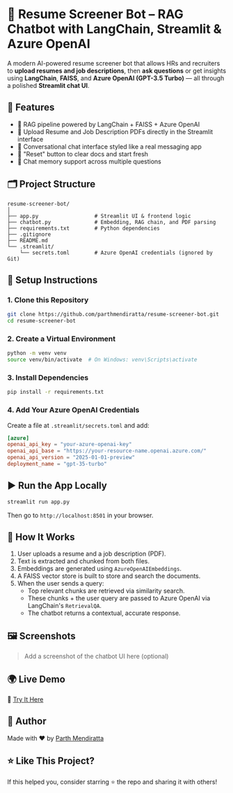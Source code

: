 # 📄 Resume Screener Bot – RAG Chatbot with LangChain, Streamlit & Azure OpenAI

A modern AI-powered resume screener bot that allows HRs and recruiters to **upload resumes and job descriptions**, then **ask questions** or get insights using **LangChain**, **FAISS**, and **Azure OpenAI (GPT-3.5 Turbo)** — all through a polished **Streamlit chat UI**.

## 🚀 Features

- 🧠 RAG pipeline powered by LangChain + FAISS + Azure OpenAI
- 📄 Upload Resume and Job Description PDFs directly in the Streamlit interface
- 💬 Conversational chat interface styled like a real messaging app
- 🔄 "Reset" button to clear docs and start fresh
- 📌 Chat memory support across multiple questions

## 🗂️ Project Structure

```
resume-screener-bot/
│
├── app.py                  # Streamlit UI & frontend logic
├── chatbot.py              # Embedding, RAG chain, and PDF parsing
├── requirements.txt        # Python dependencies
├── .gitignore
├── README.md
└── .streamlit/
    └── secrets.toml        # Azure OpenAI credentials (ignored by Git)
```

## 🔧 Setup Instructions

### 1. Clone this Repository

```bash
git clone https://github.com/parthmendiratta/resume-screener-bot.git
cd resume-screener-bot
```

### 2. Create a Virtual Environment

```bash
python -m venv venv
source venv/bin/activate  # On Windows: venv\Scripts\activate
```

### 3. Install Dependencies

```bash
pip install -r requirements.txt
```

### 4. Add Your Azure OpenAI Credentials

Create a file at `.streamlit/secrets.toml` and add:

```toml
[azure]
openai_api_key = "your-azure-openai-key"
openai_api_base = "https://your-resource-name.openai.azure.com/"
openai_api_version = "2025-01-01-preview"
deployment_name = "gpt-35-turbo"
```

## ▶️ Run the App Locally

```bash
streamlit run app.py
```

Then go to `http://localhost:8501` in your browser.

## 🧠 How It Works

1. User uploads a resume and a job description (PDF).
2. Text is extracted and chunked from both files.
3. Embeddings are generated using `AzureOpenAIEmbeddings`.
4. A FAISS vector store is built to store and search the documents.
5. When the user sends a query:
   - Top relevant chunks are retrieved via similarity search.
   - These chunks + the user query are passed to Azure OpenAI via LangChain's `RetrievalQA`.
   - The chatbot returns a contextual, accurate response.

## 🖼️ Screenshots

> Add a screenshot of the chatbot UI here (optional)

## 🌍 Live Demo

🔗 [Try It Here](https://resume-screener-bot-xcrhhzqkvkmawpqgdql4eo-parthmendiratta.streamlit.app/)

## 🙌 Author

Made with ❤️ by [Parth Mendiratta](https://github.com/parthmendiratta)

## ⭐ Like This Project?

If this helped you, consider starring ⭐ the repo and sharing it with others!
